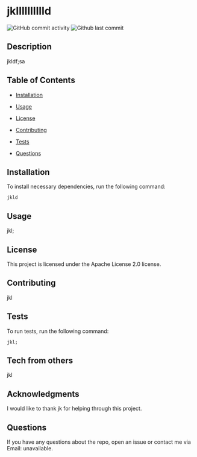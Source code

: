 
# jklllllllllld

![GitHub commit activity](https://img.shields.io/github/commit-activity/m/eric-purrington/jklllllllllld)
![Github last commit](https://img.shields.io/github/last-commit/eric-purrington/jklllllllllld)

## Description

jkldf;sa


## Table of Contents 

* [Installation](#installation)

* [Usage](#usage)

* [License](#license)

* [Contributing](#contributing)

* [Tests](#tests)

* [Questions](#questions)


## Installation

To install necessary dependencies, run the following command:

```
jkld
```


## Usage

jkl;


## License

This project is licensed under the Apache License 2.0 license.
    

## Contributing

jkl


## Tests

To run tests, run the following command:

```
jkl;
```
## Tech from others

jkl


## Acknowledgments

I would like to thank jk for helping through this project. 


## Questions

If you have any questions about the repo, open an issue or contact me via Email: unavailable.
